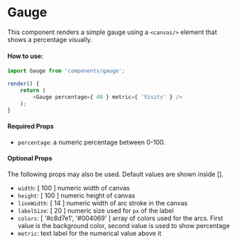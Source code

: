 Gauge
======

This component renders a simple gauge using a `<canvas/>` element that shows a percentage visually.

#### How to use:

```js
import Gauge from 'components/gauge';

render() {
    return (
  		<Gauge percentage={ 40 } metric={ 'Visits' } />
    );
}
```

#### Required Props

* `percentage`: a numeric percentage between 0-100.

#### Optional Props

The following props may also be used.  Default values are shown inside [].

* `width`: [ 100 ] numeric width of canvas
* `height`: [ 100 ] numeric height of canvas
* `lineWidth`: [ 14 ] numeric width of arc stroke in the canvas
* `labelSize`: [ 20 ] numeric size used for `px` of the label
* `colors`: [ '#c8d7e1', '#004069' ] array of colors used for the arcs. First value is the background color, second value is used to show percentage
* `metric`: text label for the numerical value above it
